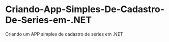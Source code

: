 # Criando-App-Simples-De-Cadastro-De-Series-em-.NET
Criando um APP simples de cadastro de séries em .NET
